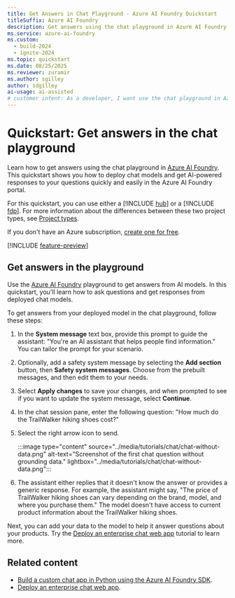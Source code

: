```yaml
---
title: Get Answers in Chat Playground - Azure AI Foundry Quickstart
titleSuffix: Azure AI Foundry
description: Get answers using the chat playground in Azure AI Foundry portal. Learn how to deploy models, ask questions, and get AI responses quickly with this step-by-step tutorial.
ms.service: azure-ai-foundry
ms.custom:
  - build-2024
  - ignite-2024
ms.topic: quickstart
ms.date: 08/25/2025
ms.reviewer: zuramir
ms.author: sgilley
author: sdgilley
ai-usage: ai-assisted
# customer intent: As a developer, I want use the chat playground in Azure AI Foundry portal so I can work with generative AI.
---
```


# Quickstart: Get answers in the chat playground

Learn how to get answers using the chat playground in [Azure AI Foundry](https://ai.azure.com/?cid=learnDocs). This quickstart shows you how to deploy chat models and get AI-powered responses to your questions quickly and easily in the Azure AI Foundry portal.

For this quickstart, you can use either a [!INCLUDE [hub](../includes/hub-project-name.md)] or a [!INCLUDE [fdp](../includes/fdp-project-name.md)]. For more information about the differences between these two project types, see [Project types](../what-is-azure-ai-foundry.md#project-types).


If you don't have an Azure subscription, <a href="https://azure.microsoft.com/free/cognitive-services" target="_blank">create one for free</a>.

[!INCLUDE [feature-preview](../includes/first-run-experience.md)]

## Get answers in the playground

Use the [Azure AI Foundry](https://ai.azure.com/?cid=learnDocs) playground to get answers from AI models. In this quickstart, you'll learn how to ask questions and get responses from deployed chat models.

To get answers from your deployed model in the chat playground, follow these steps:

1. In the **System message** text box, provide this prompt to guide the assistant: "You're an AI assistant that helps people find information." You can tailor the prompt for your scenario.
1. Optionally, add a safety system message by selecting the **Add section** button, then **Safety system messages**. Choose from the prebuilt messages, and then edit them to your needs.

1. Select **Apply changes** to save your changes, and when prompted to see if you want to update the system message, select **Continue**. 
1. In the chat session pane, enter the following question: "How much do the TrailWalker hiking shoes cost?"
1. Select the right arrow icon to send.

    :::image type="content" source="../media/tutorials/chat/chat-without-data.png" alt-text="Screenshot of the first chat question without grounding data." lightbox="../media/tutorials/chat/chat-without-data.png":::

1. The assistant either replies that it doesn't know the answer or provides a generic response. For example, the assistant might say, "The price of TrailWalker hiking shoes can vary depending on the brand, model, and where you purchase them." The model doesn't have access to current product information about the TrailWalker hiking shoes. 

Next, you can add your data to the model to help it answer questions about your products. Try the [Deploy an enterprise chat web app](../tutorials/deploy-chat-web-app.md) tutorial to learn more.

## Related content

- [Build a custom chat app in Python using the Azure AI Foundry SDK](./get-started-code.md).
- [Deploy an enterprise chat web app](../tutorials/deploy-chat-web-app.md).
